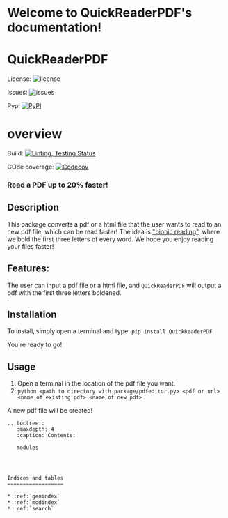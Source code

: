 Welcome to QuickReaderPDF's documentation!
==========================================

# QuickReaderPDF

License:
![license](https://img.shields.io/badge/license-MIT-blue)

Issues:
![issues](https://img.shields.io/github/issues/Sbhat92/QuickReaderPDF)

Pypi
[![PyPI](https://img.shields.io/pypi/v/QuickReaderPDF)](https://pypi.org/project/QuickReaderPDF/)
# overview

Build:
[![Linting, Testing Status](https://github.com/Sbhat92/QuickReaderPDF/actions/workflows/setup.yaml/badge.svg)](https://github.com/Sbhat92/QuickReaderPDF/actions/workflows/setup.yaml)

COde coverage:
[![Codecov](https://codecov.io/gh/Sbhat92/QuickReaderPDF/branch/main/graph/badge.svg)](https://codecov.io/gh/Sbhat92/QuickReaderPDF)


### Read a PDF up to 20% faster!

## Description

This package converts a pdf or a html file that the user wants to read to an new pdf file, which can be read faster! The idea is ["bionic reading"](https://www.huffingtonpost.co.uk/entry/what-is-bionic-reading-does-it-work_uk_628749a3e4b05cfc268a59ff), where we bold the first three letters of every word. We hope you enjoy reading your files faster!

## Features:

The user can input a pdf file or a html file, and `QuickReaderPDF` will output a pdf with the first three letters boldened.

## Installation

To install, simply open a terminal and type:
`pip install QuickReaderPDF`

You're ready to go!

## Usage

1. Open a terminal in the location of the pdf file you want. 
2. `python <path to directory with package/pdfeditor.py> <pdf or url> <name of existing pdf> <name of new pdf>`

A new pdf file will be created!

```eval_rst
.. toctree::
   :maxdepth: 4
   :caption: Contents:

   modules
   



Indices and tables
==================

* :ref:`genindex`
* :ref:`modindex`
* :ref:`search`
```
